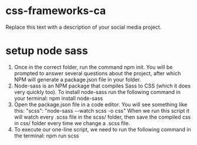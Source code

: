 # css-frameworks-ca
Replace this text with a description of your social media project.
# setup node sass

1. Once in the correct folder, run the command npm init. You will be prompted to answer several questions about the project, after which NPM will generate a package.json file in your folder.
2. Node-sass is an NPM package that compiles Sass to CSS (which it does very quickly too). To install node-sass run the following command in your terminal: npm install node-sass
3. Open the package.json file in a code editor. You will see something like this: "scss": "node-sass --watch scss -o css" When we run this script it will watch every .scss file in the scss/ folder, then save the compiled css in css/ folder every time we change a .scss file.
4. To execute our one-line script, we need to run the following command in the terminal: npm run scss
